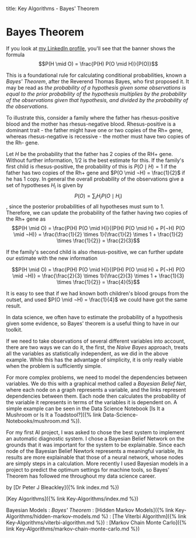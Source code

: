 title: Key Algorithms - Bayes' Theorem

# Bayes Theorem 

If you look at [my LinkedIn profile](https://www.linkedin.com/in/peterjbleackley), you'll see that the banner shows the formula $$P(H \mid O) = \frac{P(H) P(O \mid H)}{P(O)}$$

This is a foundational rule for calculating conditional probabilities, known a *Bayes' Theorem*, after the Reverend Thomas Bayes, who first proposed it. It may be read as *the probability of a hypothesis given some observations is equal to the prior probability of the hypothesis multiplies by the probability of the observations given that hypothesis, and divided by the probability of the observations*. 

To illustrate this, consider a family where the father has rhesus-positive blood and the mother has rhesus-negative blood. Rhesus-positive is a dominant trait - the father might have one or two copies of the Rh+ gene, whereas rhesus-negative is recessive - the mother must have two copies of the Rh- gene.

Let $H$ be the probability that the father has 2 copies of the RH+ gene. Without further information, 1/2 is the best estimate for this. If the family's first child is rhesus-positive, the probability of this is $P(O \mid H) = 1$ if the father has two copies of the Rh+ gene and $P(O \mid ¬H) = \frac{1}{2}$ if he has 1 copy. In general the overall probability of the observations give a set of hypotheses $H_{i}$ is given by
$$P(O) = \sum_{i} H_{i} P(O \mid H_{i})$$, since the posterior probabilities of all hypotheses must sum to 1. Therefore, we can update the probability of the father having two copies of the Rh+ gene as
$$P(H \mid O) = \frac{P(H) P(O \mid H)}{(P(H) P(O \mid H) + P(¬H) P(O \mid ¬H)} = \frac{\frac{1}{2} \times 1}{\frac{1}{2} \times 1 + \frac{1}{2} \times \frac{1}{2}} = \frac{2}{3}$$

If the family's second child is also rhesus-positive, we can further update our estimate with the new information

$$P(H \mid O) = \frac{P(H) P(O \mid H)}{(P(H) P(O \mid H) + P(¬H) P(O \mid ¬H)} = \frac{\frac{2}{3} \times 1}{\frac{2}{3} \times 1 + \frac{1}{3} \times \frac{1}{2}} = \frac{4}{5}$$

It is easy to see that if we had known both children's blood groups from the outset, and used $P(O \mid ¬H) = \frac{1}{4}$ we could have got the same result.

In data science, we often have to estimate the probability of a hypothesis given some evidence, so Bayes' theorem is a useful thing to have in our toolkit. 

If we need to take observations of several different variables into account, there are two ways we can do it, the first, the *Naive Bayes* approach, treats all the variables as statistically independent, as we did in the above example. While this has the advantage of simplicity, it is only really viable when the problem is sufficiently simple.

For more complex problems, we need to model the dependencies between variables. We do this with a graphical method called a *Bayesian Belief Net*, where each node on a graph represents a variable, and the links represent dependencies between them. Each node then calculates the probability of the variable it represents in terms of the variables it is dependent on. A simple example can be seen in the Data Science Notebook [Is It a Mushroom or Is It a Toadstool?]({% link Data-Science-Notebooks/mushroom.md %}).

For my first AI project, I was asked to chose the best system to implement an automatic diagnostic system. I chose a Bayesian Belief Network on the grounds that it was important for the system to be explainable. Since each node of the Bayesian Belief Newtork represents a meaningful variable, its results are more explainable that those of a neural network, whose nodes are simply steps in a calculation. More recently I used Bayesian models in a project to predict the optimum settings for machine tools, so Bayes' Theorem has followed me throughout my data science career.

by [Dr Peter J Bleackley]({% link index.md %})

[Key Algorithms]({% link Key-Algorithms/index.md %})

Bayesian Models
: *Bayes' Theorem*
: [Hidden Markov Models]({% link Key-Algorithms/hidden-markov-models.md %)
: [The Viterbi Algorithm]({% link Key-Algorithms/viterbi-algorithm.md %})
: [Markov Chain Monte Carlo]({% link Key-Algorithms/markov-chain-monte-carlo.md %})
